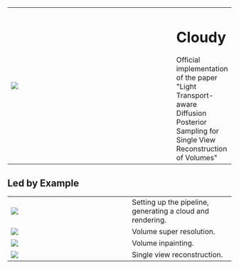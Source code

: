 
<!--![](./images/generated_example_2.webp)-->

<table>
<tr>
<td style="width: 512px">
<img src="./images/generated_example_2.webp"/>
</td>
<td>
<h1> Cloudy </h1>
Official implementation of the paper "Light Transport-aware Diffusion Posterior Sampling for Single View Reconstruction of Volumes"
</td>
</tr>
</table>


## Led by Example

<table>
<tr>
<td style="width: 256px">
<img src="./images/example_generation.webp"/>
</td>
<td>
Setting up the pipeline, generating a cloud and rendering.
</td>
</tr>

<tr>
<td style="width: 256px">
<img src="./images/generated_cloud_super_resolution.webp"/>
</td>
<td>
Volume super resolution.
</td>
</tr>

<tr>
<td style="width: 256px">
<img src="./images/generated_cloud_inpainting.webp"/>
</td>
<td>
Volume inpainting.
</td>
</tr>


<tr>
<td style="width: 256px">
<img src="./images/generated_example_2.webp"/>
</td>
<td>
Single view reconstruction.
</td>
</tr>
</table>






